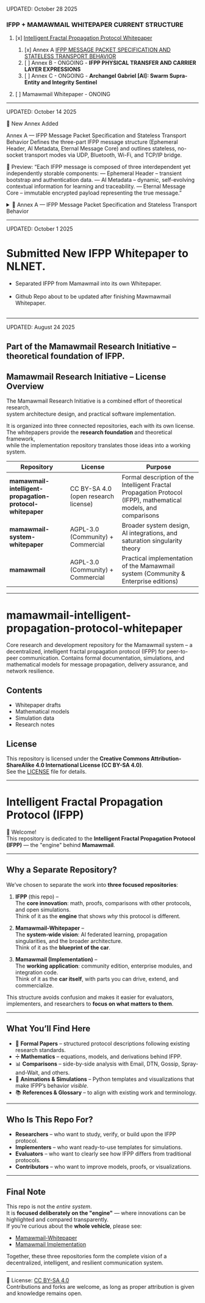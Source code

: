 UPDATED: October 28 2025

### IFPP + MAMAWMAIL WHITEPAPER CURRENT STRUCTURE 

 
1. [x] [Intelligent Fractal Propagation Protocol Whitepaper](https://github.com/juancarlosayeng/mamawmail-intelligent-fractal-propagation-protocol-whitepaper/blob/main/docs/The%20Intelligent%20Fractal%20Propagation%20Protocol%20(IFPP)%20A%20Protocol%20Originating%20from%20the%20MAMAWMAIL%20Project%20Whitepaper%20%E2%80%94%20September%2022%202025%20-%20Engr%20Juan%20Carlos%20G%20Ayeng%20-%20Bacolod%20City%20-%20Philippines.pdf) 
   1. [x] Annex A [IFPP MESSAGE PACKET SPECIFICATION AND STATELESS TRANSPORT BEHAVIOR](https://github.com/juancarlosayeng/mamawmail-intelligent-fractal-propagation-protocol-whitepaper/blob/main/docs/ANNEX%20A%20-%20The%20Intelligent%20Fractal%20Propagation%20Protocol%20IFPP%20A%20Protocol%20Originating%20from%20the%20MAMAWMAIL%20Project%20Whitepaper%20%E2%80%94October%2015%202025%20-%20Engr%20Juan%20Carlos%20G%20Ayeng%20-%20Bacolod%20City%20-%20Philippines.pdf)
   2. [ ] Annex B - ONGOING - <b>IFPP PHYSICAL TRANSFER AND CARRIER LAYER EXPRESSIONS</b>  
   3. [ ] Annex C - ONGOING - <b>Archangel Gabriel [AI]: Swarm Supra-Entity and Integrity Sentinel</b> 
  
      
2. [ ] Mamawmail Whitepaper - ONOING

   
 




<hr>

UPDATED: October 14 2025

🧩 New Annex Added 

Annex A — IFPP Message Packet Specification and Stateless Transport Behavior
Defines the three-part IFPP message structure (Ephemeral Header, AI Metadata, Eternal Message Core) and outlines stateless, no-socket transport modes via UDP, Bluetooth, Wi-Fi, and TCP/IP bridge.

📘 Preview:
“Each IFPP message is composed of three interdependent yet independently storable components:
— Ephemeral Header – transient bootstrap and authentication data.
— AI Metadata – dynamic, self-evolving contextual information for learning and traceability.
— Eternal Message Core – immutable encrypted payload representing the true message.”


<details>
<summary>🧩 Annex A — IFPP Message Packet Specification and Stateless Transport Behavior</summary>

> Defines the three-part IFPP message structure (Ephemeral Header, AI Metadata, Eternal Message Core).  
>  
> 🔗 [Read Full Annex A (Markdown)](docs/Annex_A-IFPP_Message_Packet_Specification_and_Stateless_Transport_Behavior_Beta_102025.md)  
> 📄 [Download PDF Version](docs/Annex_A-IFPP_Message_Packet_Specification_and_Stateless_Transport_Behavior_Beta_102025.pdf)

</details>

<hr>


UPDATED: October 1 2025

# Submitted New IFPP Whitepaper to NLNET. 
- Separated IFPP from Mamawmail into its own Whitepaper.
<br><br>
- Github Repo about to be updated after finishing Mawmawmail Whitepaper.
<br><br>

-----------------------------------------------------


UPDATED: August 24 2025

Part of the Mamawmail Research Initiative – theoretical foundation of IFPP.
-----------------------------------------------------
## Mamawmail Research Initiative – License Overview

The Mamawmail Research Initiative is a combined effort of theoretical research,  
system architecture design, and practical software implementation.  

It is organized into three connected repositories, each with its own license.  
The whitepapers provide the **research foundation** and theoretical framework,  
while the implementation repository translates those ideas into a working system.  

| Repository                                                | License                              | Purpose                                                   |
| --------------------------------------------------------- | ------------------------------------ | --------------------------------------------------------- |
| **mamawmail-intelligent-propagation-protocol-whitepaper** | CC BY-SA 4.0 (open research license) | Formal description of the Intelligent Fractal Propagation Protocol (IFPP), mathematical models, and comparisons |
| **mamawmail-system-whitepaper**                           | AGPL-3.0 (Community) + Commercial    | Broader system design, AI integrations, and saturation singularity theory |
| **mamawmail**                                             | AGPL-3.0 (Community) + Commercial    | Practical implementation of the Mamawmail system (Community & Enterprise editions) |



--------------------------------------------------




# mamawmail-intelligent-propagation-protocol-whitepaper
Core research and development repository for the Mamawmail system – a decentralized, intelligent fractal propagation protocol (IFPP) for peer-to-peer communication.  Contains formal documentation, simulations, and mathematical models for message propagation, delivery assurance, and network resilience.


## Contents
- Whitepaper drafts  
- Mathematical models  
- Simulation data  
- Research notes  

## License
This repository is licensed under the **Creative Commons Attribution-ShareAlike 4.0 International License (CC BY-SA 4.0)**.  
See the [LICENSE](LICENSE) file for details.

----------------------------------------

# Intelligent Fractal Propagation Protocol (IFPP)

👋 Welcome!  
This repository is dedicated to the **Intelligent Fractal Propagation Protocol (IFPP)** — the "engine" behind **Mamawmail**.

---

## Why a Separate Repository?

We’ve chosen to separate the work into **three focused repositories**:

1. **IFPP** (this repo) –  
   The **core innovation**: math, proofs, comparisons with other protocols, and open simulations.  
   Think of it as the **engine** that shows *why* this protocol is different.

2. **Mamawmail-Whitepaper** –  
   The **system-wide vision**: AI federated learning, propagation singularities, and the broader architecture.  
   Think of it as the **blueprint of the car**.

3. **Mamawmail (Implementation)** –  
   The **working application**: community edition, enterprise modules, and integration code.  
   Think of it as the **car itself**, with parts you can drive, extend, and commercialize.

This structure avoids confusion and makes it easier for evaluators, implementers, and researchers to **focus on what matters to them**.

---

## What You’ll Find Here

- 📘 **Formal Papers** – structured protocol descriptions following existing research standards.  
- ➗ **Mathematics** – equations, models, and derivations behind IFPP.  
- 📊 **Comparisons** – side-by-side analysis with Email, DTN, Gossip, Spray-and-Wait, and others.  
- 🎥 **Animations & Simulations** – Python templates and visualizations that make IFPP’s behavior *visible*.  
- 📚 **References & Glossary** – to align with existing work and terminology.

---

## Who Is This Repo For?

- **Researchers** – who want to study, verify, or build upon the IFPP protocol.  
- **Implementers** – who want ready-to-use templates for simulations.  
- **Evaluators** – who want to clearly see how IFPP differs from traditional protocols.  
- **Contributors** – who want to improve models, proofs, or visualizations.

---

## Final Note

This repo is not the *entire system*.  
It is **focused deliberately on the "engine"** — where innovations can be highlighted and compared transparently.  
If you’re curious about the **whole vehicle**, please see:  
- [Mamawmail-Whitepaper](link-to-whitepaper-repo)  
- [Mamawmail Implementation](link-to-implementation-repo)  

Together, these three repositories form the complete vision of a decentralized, intelligent, and resilient communication system.

---

🔑 License: [CC BY-SA 4.0](https://creativecommons.org/licenses/by-sa/4.0/)  
Contributions and forks are welcome, as long as proper attribution is given and knowledge remains open.

